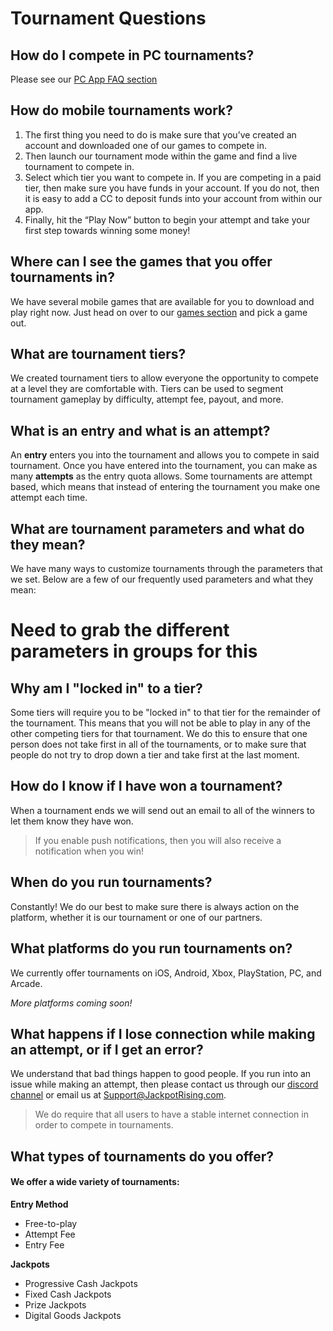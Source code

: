 # Tournament Questions

## How do I compete in PC tournaments?

Please see our [PC App FAQ section](https://support.jackpotrising.com/#/questions/pc)

## How do mobile tournaments work?

1. The first thing you need to do is make sure that you’ve created an account and downloaded one of our games to compete in.
2. Then launch our tournament mode within the game and find a live tournament to compete in.
3. Select which tier you want to compete in. If you are competing in a paid tier, then make sure you have funds in your account. If you do not, then it is easy to add a CC to deposit funds into your account from within our app.
4. Finally, hit the “Play Now” button to begin your attempt and take your first step towards winning some money!

## Where can I see the games that you offer tournaments in?

We have several mobile games that are available for you to download and play right now. Just head on over to our [games section](https://www.jackpotrising.com/games) and pick a game out.
<!-- 
## Where can I find an arcade running tournaments?

We will have a list of tournament arcade locations on [PlayerHQ](https://playerhq.jackpotrising.com) soon. Until then, follow us on social media to see where you can come and compete! -->

## What are tournament tiers?

We created tournament tiers to allow everyone the opportunity to compete at a level they are comfortable with. Tiers can be used to segment tournament gameplay by difficulty, attempt fee, payout, and more. 

## What is an entry and what is an attempt?

An **entry** enters you into the tournament and allows you to compete in said tournament. Once you have entered into the tournament, you can make as many **attempts** as the entry quota allows. Some tournaments are attempt based, which means that instead of entering the tournament you make one attempt each time.

## What are tournament parameters and what do they mean?

We have many ways to customize tournaments through the parameters that we set. Below are a few of our frequently used parameters and what they mean:

# Need to grab the different parameters in groups for this 

## Why am I "locked in" to a tier?

Some tiers will require you to be "locked in" to that tier for the remainder of the tournament. This means that you will not be able to play in any of the other competing tiers for that tournament. We do this to ensure that one person does not take first in all of the tournaments, or to make sure that people do not try to drop down a tier and take first at the last moment. 

## How do I know if I have won a tournament?

When a tournament ends we will send out an email to all of the winners to let them know they have won.

> If you enable push notifications, then you will also receive a notification when you win!

## When do you run tournaments?

Constantly! We do our best to make sure there is always action on the platform, whether it is our tournament or one of our partners. 

## What platforms do you run tournaments on?

We currently offer tournaments on iOS, Android, Xbox, PlayStation, PC, and Arcade. 

*More platforms coming soon!*

## What happens if I lose connection while making an attempt, or if I get an error?

We understand that bad things happen to good people. If you run into an issue while making an attempt, then please contact us through our [discord channel](https://discord.gg/XEj8SFp) or email us at Support@JackpotRising.com.

> We do require that all users to have a stable internet connection in order to compete in tournaments.

## What types of tournaments do you offer?

#### We offer a wide variety of tournaments:
**Entry Method**
- Free-to-play
- Attempt Fee
- Entry Fee

**Jackpots**
- Progressive Cash Jackpots
- Fixed Cash Jackpots
- Prize Jackpots
- Digital Goods Jackpots